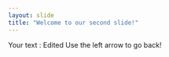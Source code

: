 ```yaml
---
layout: slide
title: "Welcome to our second slide!"
---
```

Your text : Edited
Use the left arrow to go back!
